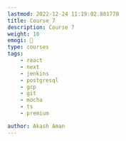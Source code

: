 ```yaml
---
lastmod: 2022-12-24 11:19:02.881778
title: Course 7
description: Course 7
weight: 10
emogi: 🤥
type: courses
tags: 
    - react
    - next
    - jenkins
    - postgresql
    - gcp
    - git
    - mocha
    - ts
    - premium

author: Akash Aman
---
```

